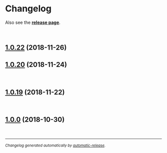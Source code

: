 # Changelog

Also see the **[release page](https://github.com/ioFog/Controller/releases)**.

<br>

## [1.0.22](https://github.com/ioFog/Controller/releases/tag/1.0.22) (2018-11-26)
## [1.0.20](https://github.com/ioFog/Controller/releases/tag/1.0.20) (2018-11-24)


<br>

## [1.0.19](https://github.com/ioFog/Controller/releases/tag/1.0.19) (2018-11-22)


<br>

## [1.0.0](https://github.com/ioFog/Controller/releases/tag/1.0.0) (2018-10-30)


<br>

---

<sup>*Changelog generated automatically by [automatic-release](https://github.com/dominique-mueller/automatic-release).*</sup>
